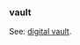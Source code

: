 ### vault

<p class="c8"><span>See: </span><span class="c2"><a class="c3" href="#h.cz29glapo2tg">digital vault</a></span><span>.</span></p>